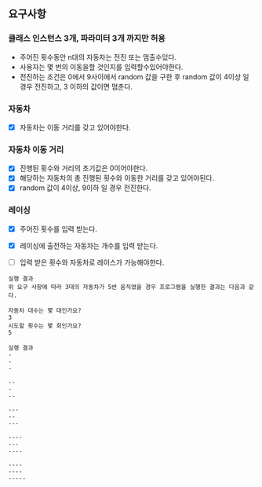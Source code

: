 ## 요구사항

### 클래스 인스턴스 3개, 파라미터 3개 까지만 허용
 
- 주어진 횟수동안 n대의 자동차는 전진 또는 멈출수있다.
- 사용자는 몇 번의 이동을할 것인지를 입력할수있어야한다.
- 전진하는 조건은 0에서 9사이에서 random 값을 구한 후 random 값이 4이상 일 경우 전진하고, 3 이하의 값이면 멈춘다.


### 자동차
- [X] 자동차는 이동 거리를 갖고 있어야한다.

### 자동차 이동 거리 
- [X] 진행된 횟수와 거리의 초기값은 0이어야한다.
- [X] 해당하는 자동차의 총 진행된 횟수와 이동한 거리를 갖고 있어야된다.
- [X] random 값이 4이상, 9이하 일 경우 전진한다.

### 레이싱
- [X] 주어진 횟수를 입력 받는다.
- [X] 레이싱에 출전하는 자동차는 개수를 입력 받는다.
- [ ] 입력 받은 횟수와 자동차로 레이스가 가능해야한다.
 

```
실행 결과
위 요구 사항에 따라 3대의 자동차가 5번 움직였을 경우 프로그램을 실행한 결과는 다음과 같다.

자동차 대수는 몇 대인가요?
3
시도할 횟수는 몇 회인가요?
5

실행 결과
-
-
-

--
-
--

---
--
---

----
---
----

----
----
-----
```




